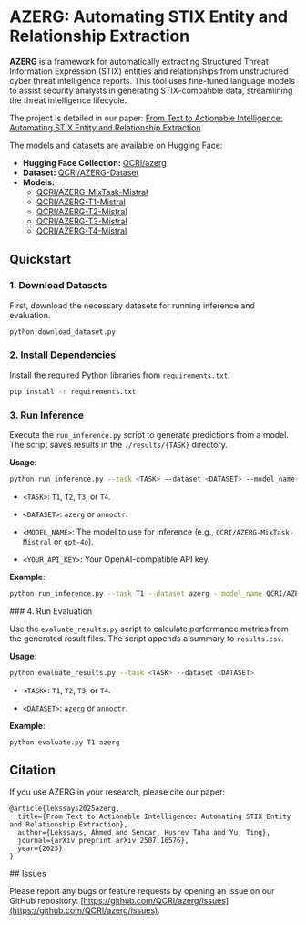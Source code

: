 # AZERG: Automating STIX Entity and Relationship Extraction

**AZERG** is a framework for automatically extracting Structured Threat Information Expression (STIX) entities and relationships from unstructured cyber threat intelligence reports. This tool uses fine-tuned language models to assist security analysts in generating STIX-compatible data, streamlining the threat intelligence lifecycle.

The project is detailed in our paper: [From Text to Actionable Intelligence: Automating STIX Entity and Relationship Extraction](https://arxiv.org/abs/2507.16576).

The models and datasets are available on Hugging Face:
- **Hugging Face Collection:** [QCRI/azerg](https://huggingface.co/collections/QCRI/azerg-687264a76236a362e833d8eb)
- **Dataset:** [QCRI/AZERG-Dataset](https://huggingface.co/datasets/QCRI/AZERG-Dataset)
- **Models:**
    - [QCRI/AZERG-MixTask-Mistral](https://huggingface.co/QCRI/AZERG-MixTask-Mistral)
    - [QCRI/AZERG-T1-Mistral](https://huggingface.co/QCRI/AZERG-T1-Mistral)
    - [QCRI/AZERG-T2-Mistral](https://huggingface.co/QCRI/AZERG-T2-Mistral)
    - [QCRI/AZERG-T3-Mistral](https://huggingface.co/QCRI/AZERG-T3-Mistral)
    - [QCRI/AZERG-T4-Mistral](https://huggingface.co/QCRI/AZERG-T4-Mistral)

## Quickstart

### 1. Download Datasets

First, download the necessary datasets for running inference and evaluation.

```bash
python download_dataset.py
```

### 2. Install Dependencies

Install the required Python libraries from `requirements.txt`.

```bash
pip install -r requirements.txt
```
### 3. Run Inference

Execute the `run_inference.py` script to generate predictions from a model. The script saves results in the `./results/{TASK}` directory.

**Usage**:

```bash
python run_inference.py --task <TASK> --dataset <DATASET> --model_name <MODEL_NAME> --api_key <YOUR_API_KEY>
```

- `<TASK>`: `T1`, `T2`, `T3`, or `T4`.

- `<DATASET>`: `azerg` or `annoctr`.

- `<MODEL_NAME>`: The model to use for inference (e.g., `QCRI/AZERG-MixTask-Mistral` or `gpt-4o`).

- `<YOUR_API_KEY>`: Your OpenAI-compatible API key.

**Example**:

```bash
python run_inference.py --task T1 --dataset azerg --model_name QCRI/AZERG-MixTask-Mistral
```

### 4. Run Evaluation

Use the `evaluate_results.py` script to calculate performance metrics from the generated result files. The script appends a summary to `results.csv`.

**Usage**:

```bash
python evaluate_results.py --task <TASK> --dataset <DATASET>
```

- `<TASK>`: `T1`, `T2`, `T3`, or `T4`.

- `<DATASET>`: `azerg` or `annoctr`.


**Example**:

```
python evaluate.py T1 azerg
```

## Citation

If you use AZERG in your research, please cite our paper:

```
@article{lekssays2025azerg,
  title={From Text to Actionable Intelligence: Automating STIX Entity and Relationship Extraction},
  author={Lekssays, Ahmed and Sencar, Husrev Taha and Yu, Ting},
  journal={arXiv preprint arXiv:2507.16576},
  year={2025}
}
```

## Issues

Please report any bugs or feature requests by opening an issue on our GitHub repository: [https://github.com/QCRI/azerg/issues](https://github.com/QCRI/azerg/issues).
